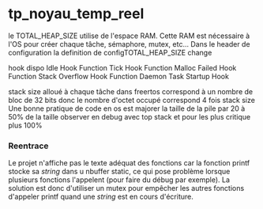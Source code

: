 # tp_noyau_temp_reel


le TOTAL_HEAP_SIZE utilise de l'espace RAM. Cette RAM est nécessaire à l'OS pour créer chaque tâche, sémaphore, mutex, etc...
Dans le header de configuration la definition de configTOTAL_HEAP_SIZE change

hook dispo
Idle Hook Function
Tick Hook Function
Malloc Failed Hook Function
Stack Overflow Hook Function
Daemon Task Startup Hook

stack size alloué à chaque tâche dans freertos correspond à un nombre de bloc de 32 bits donc le nombre d'octet occupé correspond 4 fois stack size
Une bonne pratique de code en os est majorer la taille de la pile par 20 à 50% de la taille observer en debug avec top stack et pour les plus critique plus 100%

### Reentrace

Le projet n'affiche pas le texte adéquat des fonctions car la fonction printf stocke sa *string* dans u nbuffer static, ce qui pose problème lorsque plusieurs fonctions l'appelent (pour faire du débug par exemple). La solution est donc d'utiliser un mutex pour empêcher les autres fonctions d'appeler printf quand une *string* est en cours d'écriture.
